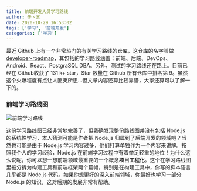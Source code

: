 ```yaml
---
title: 前端开发人员学习路线
author: 子丶言
date: 2020-10-29 16:53:02
tags: ['学习', '前端开发']
categories: ['学习']
---
```


最近 Github 上有一个非常热门的有关学习路线的仓库，这仓库的名字叫做 [developer-roadmap](https://github.com/kamranahmedse/developer-roadmap)，其包括的学习路线涵盖：前端、后端、DevOps、Android、React、PostgraSQL DBA。另外，测试的学习路线还在路上。目前已经在 Github收获了 131 k+ star，Star 数量在 Github 所有仓库中排名第 9。虽然这个火爆程度有点让人匪夷所思...但文章内容还算比较靠谱，大家还算可以了解一下的。
<!-- more -->

### 前端学习路线图

![前端学习路线](https://gaeacdn.jiliguala.com/devjlgl/tmp/amery/120bfbab31eeb56613ed5ccee989dbf3.png)

这份学习路线图已经非常地完善了，但我确发现整份路线图并没有包括 Node.js 的系统性学习，本人猜测可能是作者把 Node.js 归属到了后端开发的领域吧？当然也可能是由于 Node.js 学习内容过多，他们打算单独作为一个内容来讲解。按照我个人的学习经验，Node.js 在前端学习过程中有着举足轻重的地位！为什么这么说呢，你可以想一想前端领域最重要的一个概念**项目工程化**。这个在学习路线图里被分拆为构建工具和前端框架两个篇幅，特别是在构建工具中，你写的脚本语言几乎都是 Node.js 代码。如果你想更好的深入前端领域，你最好也学习一部分 Node.js 的知识，这对后期的发展非常有帮助。
